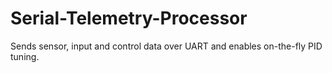 # Serial-Telemetry-Processor
Sends sensor, input and control data over UART and enables on-the-fly PID tuning.
